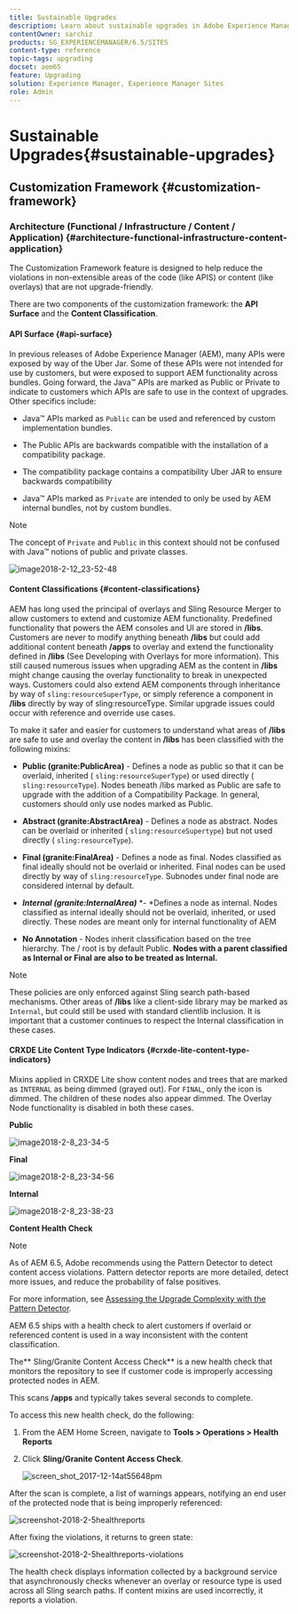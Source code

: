 ```yaml
---
title: Sustainable Upgrades
description: Learn about sustainable upgrades in Adobe Experience Manager 6.4.
contentOwner: sarchiz
products: SG_EXPERIENCEMANAGER/6.5/SITES
content-type: reference
topic-tags: upgrading
docset: aem65
feature: Upgrading
solution: Experience Manager, Experience Manager Sites
role: Admin
---
```

# Sustainable Upgrades{#sustainable-upgrades}

## Customization Framework {#customization-framework}

### Architecture (Functional / Infrastructure / Content / Application)  {#architecture-functional-infrastructure-content-application}

The Customization Framework feature is designed to help reduce the violations in non-extensible areas of the code (like APIS) or content (like overlays) that are not upgrade-friendly.

There are two components of the customization framework: the **API Surface** and the **Content Classification**.

#### API Surface {#api-surface}

In previous releases of Adobe Experience Manager (AEM), many APIs were exposed by way of the Uber Jar. Some of these APIs were not intended for use by customers, but were exposed to support AEM functionality across bundles. Going forward, the Java&trade; APIs are marked as Public or Private to indicate to customers which APIs are safe to use in the context of upgrades. Other specifics include:

* Java&trade; APIs marked as `Public` can be used and referenced by custom implementation bundles.

* The Public APIs are backwards compatible with the installation of a compatibility package.
* The compatibility package contains a compatibility Uber JAR to ensure backwards compatibility
* Java&trade; APIs marked as `Private` are intended to only be used by AEM internal bundles, not by custom bundles.

>[!NOTE]
>
>The concept of `Private` and `Public` in this context should not be confused with Java&trade; notions of public and private classes.

![image2018-2-12_23-52-48](assets/image2018-2-12_23-52-48.png)

#### Content Classifications {#content-classifications}

AEM has long used the principal of overlays and Sling Resource Merger to allow customers to extend and customize AEM functionality. Predefined functionality that powers the AEM consoles and UI are stored in **/libs**. Customers are never to modify anything beneath **/libs** but could add additional content beneath **/apps** to overlay and extend the functionality defined in **/libs** (See Developing with Overlays for more information). This still caused numerous issues when upgrading AEM as the content in **/libs** might change causing the overlay functionality to break in unexpected ways. Customers could also extend AEM components through inheritance by way of `sling:resourceSuperType`, or simply reference a component in **/libs** directly by way of sling:resourceType. Similar upgrade issues could occur with reference and override use cases.

To make it safer and easier for customers to understand what areas of **/libs** are safe to use and overlay the content in **/libs** has been classified with the following mixins:

* **Public (granite:PublicArea)** - Defines a node as public so that it can be overlaid, inherited ( `sling:resourceSuperType`) or used directly ( `sling:resourceType`). Nodes beneath /libs marked as Public are safe to upgrade with the addition of a Compatibility Package. In general, customers should only use nodes marked as Public.

* **Abstract (granite:AbstractArea)** - Defines a node as abstract. Nodes can be overlaid or inherited ( `sling:resourceSupertype`) but not used directly ( `sling:resourceType`).

* **Final (granite:FinalArea)** - Defines a node as final. Nodes classified as final ideally should not be overlaid or inherited. Final nodes can be used directly by way of `sling:resourceType`. Subnodes under final node are considered internal by default.

* ***Internal (granite:InternalArea)*** *- *Defines a node as internal. Nodes classified as internal ideally should not be overlaid, inherited, or used directly. These nodes are meant only for internal functionality of AEM

* **No Annotation** - Nodes inherit classification based on the tree hierarchy. The / root is by default Public. **Nodes with a parent classified as Internal or Final are also to be treated as Internal.**

>[!NOTE]
>
>These policies are only enforced against Sling search path-based mechanisms. Other areas of **/libs** like a client-side library may be marked as `Internal`, but could still be used with standard clientlib inclusion. It is important that a customer continues to respect the Internal classification in these cases.

#### CRXDE Lite Content Type Indicators {#crxde-lite-content-type-indicators}

Mixins applied in CRXDE Lite show content nodes and trees that are marked as `INTERNAL` as being dimmed (grayed out). For `FINAL`, only the icon is dimmed. The children of these nodes also appear dimmed. The Overlay Node functionality is disabled in both these cases.

**Public**

![image2018-2-8_23-34-5](assets/image2018-2-8_23-34-5.png)

**Final**

![image2018-2-8_23-34-56](assets/image2018-2-8_23-34-56.png)

**Internal**

![image2018-2-8_23-38-23](assets/image2018-2-8_23-38-23.png)

**Content Health Check**

>[!NOTE]
>
>As of AEM 6.5, Adobe recommends using the Pattern Detector to detect content access violations. Pattern detector reports are more detailed, detect more issues, and reduce the probability of false positives.
>
>For more information, see [Assessing the Upgrade Complexity with the Pattern Detector](/help/sites-deploying/pattern-detector.md).

AEM 6.5 ships with a health check to alert customers if overlaid or referenced content is used in a way inconsistent with the content classification.

The** Sling/Granite Content Access Check** is a new health check that monitors the repository to see if customer code is improperly accessing protected nodes in AEM.

This scans **/apps** and typically takes several seconds to complete.

To access this new health check, do the following:

1. From the AEM Home Screen, navigate to **Tools > Operations > Health Reports**
1. Click **Sling/Granite Content Access Check**.

   ![screen_shot_2017-12-14at55648pm](assets/screen_shot_2017-12-14at55648pm.png)

After the scan is complete, a list of warnings appears, notifying an end user of the protected node that is being improperly referenced:

![screenshot-2018-2-5healthreports](assets/screenshot-2018-2-5healthreports.png)

After fixing the violations, it returns to green state:

![screenshot-2018-2-5healthreports-violations](assets/screenshot-2018-2-5healthreports-violations.png)

The health check displays information collected by a background service that asynchronously checks whenever an overlay or resource type is used across all Sling search paths. If content mixins are used incorrectly, it reports a violation.
